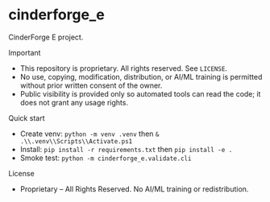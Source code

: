 # cinderforge_e

CinderForge E project.

Important
- This repository is proprietary. All rights reserved. See `LICENSE`.
- No use, copying, modification, distribution, or AI/ML training is permitted without prior written consent of the owner.
- Public visibility is provided only so automated tools can read the code; it does not grant any usage rights.

Quick start
- Create venv: `python -m venv .venv` then `& .\\.venv\\Scripts\\Activate.ps1`
- Install: `pip install -r requirements.txt` then `pip install -e .`
- Smoke test: `python -m cinderforge_e.validate.cli`

License
- Proprietary – All Rights Reserved. No AI/ML training or redistribution.
